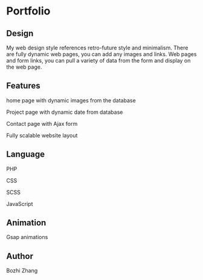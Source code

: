 # Portfolio
## Design
My web design style references retro-future style and minimalism. There are fully dynamic web pages, you can add any images and links. Web pages and form links, you can pull a variety of data from the form and display on the web page.
## Features
home page with dynamic images from the database

Project page with dynamic date from database

Contact page with Ajax form

Fully scalable website layout

## Language
PHP

CSS

SCSS

JavaScript

## Animation
Gsap animations

## Author
Bozhi Zhang
